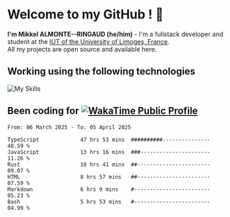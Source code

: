 # Welcome to my GitHub ! 🌃

**I'm Mikkel ALMONTE--RINGAUD (he/him)** - I'm a fullstack developer and student at the [IUT of the University of Limoges, France](https://iut.unilim.fr). \
All my projects are open source and available here.

## Working using the following technologies

![My Skills](https://skillicons.dev/icons?i=solidjs,pnpm,nodejs,ts,js,vercel,netlify,html,css,rust,astro,git,vue,md,electron,figma,github,bash,bun,cloudflare,py,tailwind,nginx,npm,tauri,vite,zig,yarn,windicss,dart,flutter,kotlin&theme=dark)

## Been coding for [![WakaTime Public Profile](https://wakatime.com/badge/user/0839e595-e07a-435c-8d59-ed95f2a3d6dd.svg?style=flat-square)](https://wakatime.com/@0839e595-e07a-435c-8d59-ed95f2a3d6dd)

<!--START_SECTION:waka-->

```plain
From: 06 March 2025 - To: 05 April 2025

TypeScript             47 hrs 53 mins  ##########---------------   40.59 %
JavaScript             13 hrs 16 mins  ###----------------------   11.26 %
Rust                   10 hrs 41 mins  ##-----------------------   09.07 %
HTML                   8 hrs 57 mins   ##-----------------------   07.59 %
Markdown               6 hrs 9 mins    #------------------------   05.23 %
Bash                   5 hrs 53 mins   #------------------------   04.99 %
```

<!--END_SECTION:waka-->
